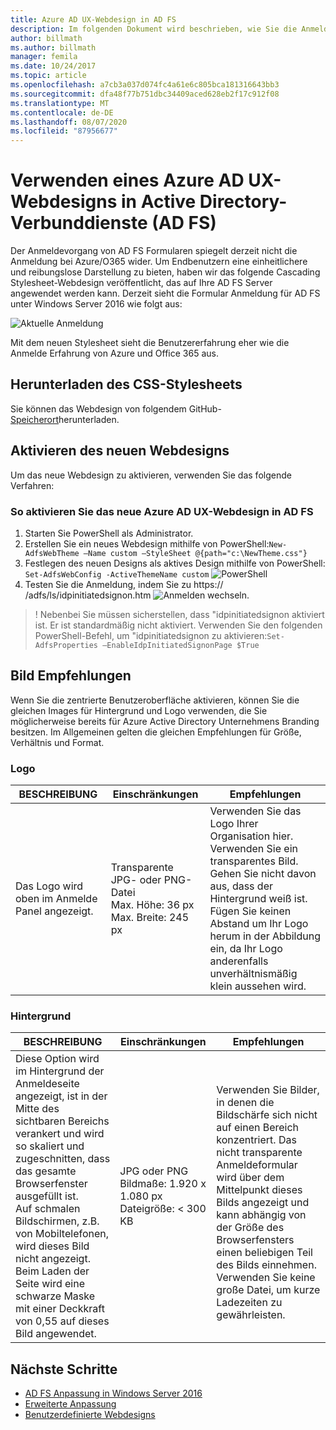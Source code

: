 ```yaml
---
title: Azure AD UX-Webdesign in AD FS
description: Im folgenden Dokument wird beschrieben, wie Sie die Anmeldung von AD FS Formularen ändern, damit Sie der Azure AD Benutzer Darstellung ähnelt.
author: billmath
ms.author: billmath
manager: femila
ms.date: 10/24/2017
ms.topic: article
ms.openlocfilehash: a7cb3a037d074fc4a61e6c805bca181316643bb3
ms.sourcegitcommit: dfa48f77b751dbc34409aced628eb2f17c912f08
ms.translationtype: MT
ms.contentlocale: de-DE
ms.lasthandoff: 08/07/2020
ms.locfileid: "87956677"
---
```

# <a name="using-an-azure-ad-ux-web-theme-in-active-directory-federation-services"></a>Verwenden eines Azure AD UX-Webdesigns in Active Directory-Verbunddienste (AD FS)
Der Anmeldevorgang von AD FS Formularen spiegelt derzeit nicht die Anmeldung bei Azure/O365 wider.  Um Endbenutzern eine einheitlichere und reibungslose Darstellung zu bieten, haben wir das folgende Cascading Stylesheet-Webdesign veröffentlicht, das auf Ihre AD FS Server angewendet werden kann.  Derzeit sieht die Formular Anmeldung für AD FS unter Windows Server 2016 wie folgt aus:

![Aktuelle Anmeldung](media/Azure-UX-Web-Theme-in-AD-FS/one.png)


Mit dem neuen Stylesheet sieht die Benutzererfahrung eher wie die Anmelde Erfahrung von Azure und Office 365 aus.

## <a name="download-the-css-style-sheet"></a>Herunterladen des CSS-Stylesheets
Sie können das Webdesign von folgendem GitHub- [Speicherort](https://github.com/Microsoft/adfsWebCustomization/tree/master/centeredUi)herunterladen.


## <a name="enabling-the-new-web-theme"></a>Aktivieren des neuen Webdesigns
Um das neue Webdesign zu aktivieren, verwenden Sie das folgende Verfahren:

### <a name="to-enable-the-new-azure-ad-ux-web-theme-in-ad-fs"></a>So aktivieren Sie das neue Azure AD UX-Webdesign in AD FS
1. Starten Sie PowerShell als Administrator.
2. Erstellen Sie ein neues Webdesign mithilfe von PowerShell:`New-AdfsWebTheme –Name custom –StyleSheet @{path="c:\NewTheme.css"}`
3. Festlegen des neuen Designs als aktives Design mithilfe von PowerShell: `Set-AdfsWebConfig -ActiveThemeName custom` 
    ![ PowerShell](media/Azure-UX-Web-Theme-in-AD-FS/two.png)
4. Testen Sie die Anmeldung, indem Sie zu https:// <AD FS name.domain> /adfs/ls/idpinitiatedsignon.htm ![ Anmelden wechseln.](media/Azure-UX-Web-Theme-in-AD-FS/three.png)

> ! Nebenbei Sie müssen sicherstellen, dass "idpinitiatedsignon aktiviert ist.  Er ist standardmäßig nicht aktiviert.  Verwenden Sie den folgenden PowerShell-Befehl, um "idpinitiatedsignon zu aktivieren:`Set-AdfsProperties –EnableIdpInitiatedSignonPage $True`

## <a name="image-recommendations"></a>Bild Empfehlungen
Wenn Sie die zentrierte Benutzeroberfläche aktivieren, können Sie die gleichen Images für Hintergrund und Logo verwenden, die Sie möglicherweise bereits für Azure Active Directory Unternehmens Branding besitzen. Im Allgemeinen gelten die gleichen Empfehlungen für Größe, Verhältnis und Format.

### <a name="logo"></a>Logo

BESCHREIBUNG | Einschränkungen | Empfehlungen
------- | ------- | ----------
Das Logo wird oben im Anmelde Panel angezeigt. | Transparente JPG- oder PNG-Datei<br>Max. Höhe: 36 px<br>Max. Breite: 245 px | Verwenden Sie das Logo Ihrer Organisation hier.<br>Verwenden Sie ein transparentes Bild. Gehen Sie nicht davon aus, dass der Hintergrund weiß ist.<br>Fügen Sie keinen Abstand um Ihr Logo herum in der Abbildung ein, da Ihr Logo anderenfalls unverhältnismäßig klein aussehen wird.

### <a name="background"></a>Hintergrund

BESCHREIBUNG | Einschränkungen | Empfehlungen
------- | ------- | ----------
Diese Option wird im Hintergrund der Anmeldeseite angezeigt, ist in der Mitte des sichtbaren Bereichs verankert und wird so skaliert und zugeschnitten, dass das gesamte Browserfenster ausgefüllt ist.    <br>Auf schmalen Bildschirmen, z.B. von Mobiltelefonen, wird dieses Bild nicht angezeigt.<br>Beim Laden der Seite wird eine schwarze Maske mit einer Deckkraft von 0,55 auf dieses Bild angewendet. | JPG oder PNG<br>Bildmaße: 1.920 x 1.080 px<br>Dateigröße: &lt; 300 KB | <br>Verwenden Sie Bilder, in denen die Bildschärfe sich nicht auf einen Bereich konzentriert. Das nicht transparente Anmeldeformular wird über dem Mittelpunkt dieses Bilds angezeigt und kann abhängig von der Größe des Browserfensters einen beliebigen Teil des Bilds einnehmen.<br>Verwenden Sie keine große Datei, um kurze Ladezeiten zu gewährleisten.

## <a name="next-steps"></a>Nächste Schritte
- [AD FS Anpassung in Windows Server 2016](./ad-fs-customization-in-windows-server.md)
- [Erweiterte Anpassung](Advanced-Customization-of-AD-FS-Sign-in-Pages.md)
- [Benutzerdefinierte Webdesigns](Custom-Web-Themes-in-AD-FS.md)
